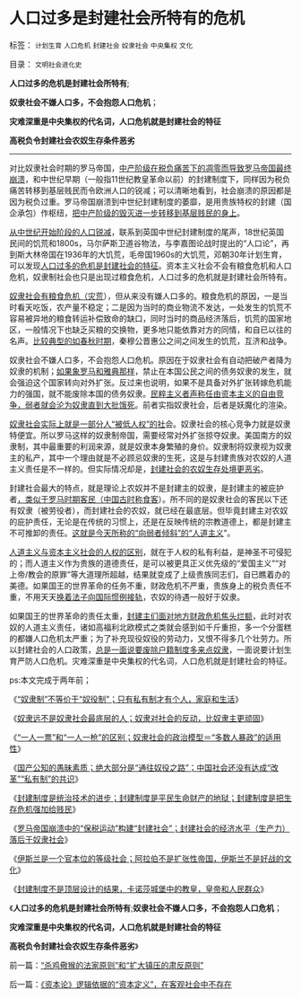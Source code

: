 # 人口过多是封建社会所特有的危机

标签： `计划生育` `人口危机` `封建社会` `奴隶社会` `中央集权` `文化` 

目录： `文明社会进化史`

**人口过多的危机是封建社会所特有**;

**奴隶社会不嫌人口多，不会抱怨人口危机**；

**灾难深重是中央集权的代名词，人口危机就是封建社会的特征**

**高税负令封建社会农奴生存条件恶劣**

****

对比奴隶社会时期的罗马帝国，[中产阶级在税负痛苦下的凋零而导致罗马帝国最终崩溃](../../../2010/11/21/基督教罗马：迫害异教，迫害异端，政教合一.md)，和中世纪早期（一般指11世纪教皇革命以前）的封建制度下，同样因为税负痛苦转移到基层贱民而令欧洲人口的锐减；可以清晰地看到，社会崩溃的原因都是因为税负过重。罗马帝国崩溃到中世纪封建制度的萎靡，是用贵族特权的封建（国企承包）作枢纽，[把中产阶级的毁灭进一步转移到基层贱民的身上](../../../2012/4/1/封建社会的生产力比奴隶社会落后.md)。

[从中世纪开始阶段的人口锐减](../../../2012/3/30/封建是统治的进步，黑暗的欧洲中世纪.md)，联系到英国中世纪封建制度的尾声，18世纪英国民间的饥荒和1800s，马尔萨斯卫道谷物法，与李嘉图论战时提出的“人口论”，再到斯大林帝国在1936年的大饥荒，毛帝国1960s的大饥荒，邓朝30年计划生育，可以发现[人口过多的危机是封建社会的特征](../../../2011/11/10/贵族不需要钱，平民根本没有权.md)。资本主义社会不会有粮食危机和人口危机，奴隶制社会也只是出现过粮食危机，人口过多的危机就是封建社会所特有。

[奴隶社会有粮食危机（灾荒](../../../2010/8/30/罗马帝国城市化和“出卖户籍”,粮食危机和大饥荒.md)），但从来没有嫌人口多的。粮食危机的原因，一是当时看天吃饭，农产量不稳定；二是因为当时的商业物流不发达，一处发生的饥荒不容易被异地的粮食转运补偿致命的缺口，同时当时的商品经济落后，饥荒的国家地区，一般情况下也缺乏买粮的交换物，更多地只能依靠对方的同情，和自已以往的名声。[比较典型的如春秋时期](http://blog.sina.com.cn/s/blog_59ca596401011sw3.html)，秦穆公晋惠公之间之间发生的饥荒，互济和战争。

奴隶社会不嫌人口多，不会抱怨人口危机。原因在于奴隶社会有自动把破产者降为奴隶的机制；[如果象罗马和雅典那样](../../../2010/9/27/罗马和罗马元老院的兴起，罗马的民主权力依据.md)，禁止在本国公民之间的债务奴隶的发生，就会强迫这个国家转向对外扩张。反过来也说明，如果不是具备对外扩张转嫁危机能力的强国，就不能废除本国的债务奴隶。[民粹主义者声称任由资本主义的自由竞争，弱者就会沦为奴隶直到大批饿死](../../../2009/2/21/进化论：死亡是为了生存，经济中的淘汰和破产.md)。前者实指奴隶社会，后者是妖魔化的渲染。

[奴隶社会实际上就是一部分人“被低人权”的社](http://hi.baidu.com/darthchn/blog/item/03720a1a84aa15148718bf0f.html)会。奴隶社会的核心竞争力就是奴隶特便宜。所以罗马这样的奴隶制帝国，需要经常对外扩张掠夺奴隶。美国南方的奴隶制，其中最重要的利润来源，就是奴隶本身繁殖的身价。奴隶制将奴隶视为奴隶主的私产，其中一个理由就是不必顾忌奴隶的生死，这是与封建贵族对农奴的人道主义责任是不一样的。但实际情况却是，[封建社会的农奴生存处境更恶劣](../../../2012/3/29/奴隶不是奴隶社会最底层的人，但可能最反动.md)。

封建社会最大的特点，就是理论上农奴并不是封建主的奴隶，是封建主的被庇护者[，类似于罗马时期客民（中国古时称食客](../../../2010/8/9/罗马的客民和奴隶的区别.md)）。所不同的是奴隶社会的客民以下还有奴隶（被劳役者），而封建社会的农奴，就已经在最底层。但毕竟封建主对农奴的庇护责任，无论是在传统的习惯上，还是在反映传统的宗教道德上，都是封建主不可推卸的责任。[这就是今天所称的“向弱者倾斜”的“人道主义](../../../2012/3/4/民粹的政治要挟；“向弱者倾斜”的民粹要挟和民族主义.md)”。

[人道主义与资本主义社会的人权的区别](../../../2009/2/24/得民心者得天下之“人权，公民权和人道主义”.md)，就在于人权的私有利益，是神圣不可侵犯的；而人道主义作为贵族的道德责任，是可以被更具正义优先级的“爱国主义”“对上帝/教会的原罪”等大道理所超越，结果就变成了上级贵族同志们，自已瞧着办的美德。如果国王的世界革命的任务不重，财政危机不严重，贵族身上的税负责任不重，不用天天[换着法子向国际惯例接轨](../../../2009/12/10/专家教授嫌中国税收太轻，“向国际接轨”.md)，农奴的待遇一般好于奴隶。

如果国王的世界革命的责任太重，[封建主们面对地方财政危机焦头烂额](../../../2012/3/24/慈禧太后是最激进的改革家之一.md)，此时对农奴的人道主义责任，诸如高福利北欧模式之类就会感到如千斤重担，多一个分蛋糕的都嫌人口危机太严重；为了补充现役奴役的劳动力，又恨不得多几个壮劳力。所以封建社会的人口政策，[总是一面说要废除户籍制度多来点奴隶](../../../2009/10/20/&quot;被制造的农民工&quot;不是移民.md)，一面说要计划生育严防人口危机。灾难深重是中央集权的代名词，人口危机就是封建社会的特征。

ps:本文完成于两年前；

《[“奴隶制”不等价于“奴役制”；只有私有制才有个人，家庭和生活](../../../2012/3/29/“奴隶制”不只是“奴役制”.md)》

《[奴隶远不是奴隶社会最底层的人；奴隶对社会的反动，比奴隶主更顽固](../../../2012/3/29/奴隶不是奴隶社会最底层的人，但可能最反动.md)》

《[“一人一票”和“一人一枪”的区别；奴隶社会的政治模型＝“多数人暴政”的适用性](../../../2012/3/30/“一人一票”的多数人暴政和“一人一枪”的自治.md)》

《[国产公知的愚昧素质；绝大部分是“通往奴役之路”；中国社会还没有达成“改革”“私有制”的共识](../../../2012/3/30/国产公知普遍愚昧，仅有“改变”的共识；.md)》

《[封建制度是统治技术的进步；封建制度是平民生命财产的地狱；封建制度是把生存危机强加给贱民](../../../2012/3/30/封建是统治的进步，黑暗的欧洲中世纪.md)》

《[罗马帝国崩溃中的“保税运动”构建“封建社会”；封建社会的经济水平（生产力）落后于奴隶社会](../../../2012/4/1/封建社会的生产力比奴隶社会落后.md)》

《[伊斯兰是一个官本位的等级社会；阿拉伯不是扩张性帝国，伊斯兰不是好战的文化](../../../2012/4/1/阿拉伯不是扩张性帝国，伊斯兰不是好战的文化.md)》

《[封建制度不是顶层设计的结果，卡诺莎城堡中的教皇，皇帝和人民群众](../../../2012/4/1/封建制度不是顶层设计的结果，中世纪德国是人民共和国.md)》

《**人口过多的危机是封建社会所特有**;**奴隶社会不嫌人口多，不会抱怨人口危机**；

**灾难深重是中央集权的代名词，人口危机就是封建社会的特征**

**高税负令封建社会农奴生存条件恶劣**》



前一篇：[“杀鸡儆猴的法家原则”和“扩大镇压的肃反原则”](../../../2014/1/1/“杀鸡儆猴的法家原则”和“扩大镇压的肃反原则”.md)

后一篇：[《资本论》逻辑依据的“资本定义”，在客观社会中不存在](../../../2014/1/2/《资本论》逻辑依据的“资本定义”，在客观社会中不存在.md)